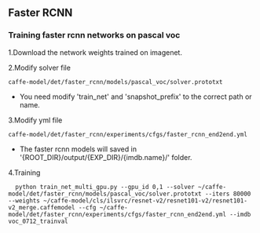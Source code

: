 ## Faster RCNN
### Training faster rcnn networks on pascal voc

1.Download the network weights trained on imagenet.


2.Modify solver file
  ```
  caffe-model/det/faster_rcnn/models/pascal_voc/solver.prototxt
  ```
 - You need modify 'train_net' and 'snapshot_prefix' to the correct path or name.
  
  
3.Modify yml file
  ```
  caffe-model/det/faster_rcnn/experiments/cfgs/faster_rcnn_end2end.yml
  ```
 - The faster rcnn models will saved in '{ROOT_DIR}/output/{EXP_DIR}/{imdb.name}/' folder.


4.Training
  ```
    python train_net_multi_gpu.py --gpu_id 0,1 --solver ~/caffe-model/det/faster_rcnn/models/pascal_voc/solver.prototxt --iters 80000 --weights ~/caffe-model/cls/ilsvrc/resnet-v2/resnet101-v2/resnet101-v2_merge.caffemodel --cfg ~/caffe-model/det/faster_rcnn/experiments/cfgs/faster_rcnn_end2end.yml --imdb voc_0712_trainval
  ```
